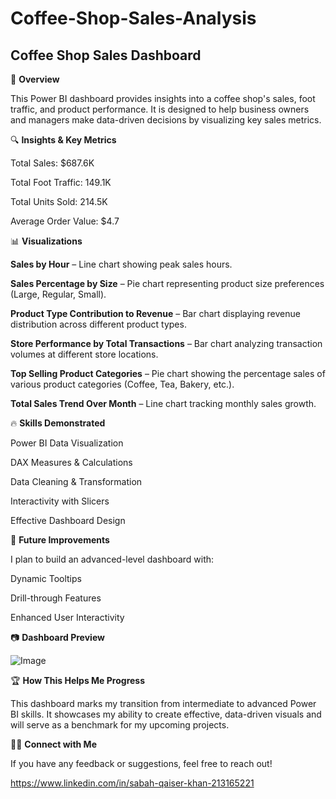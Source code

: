 # Coffee-Shop-Sales-Analysis

## Coffee Shop Sales Dashboard

📌 **Overview**

This Power BI dashboard provides insights into a coffee shop's sales, foot traffic, and product performance. It is designed to help business owners and managers make data-driven decisions by visualizing key sales metrics.

🔍 **Insights & Key Metrics**

Total Sales: $687.6K

Total Foot Traffic: 149.1K

Total Units Sold: 214.5K

Average Order Value: $4.7

📊 **Visualizations**

**Sales by Hour** – Line chart showing peak sales hours.

**Sales Percentage by Size** – Pie chart representing product size preferences (Large, Regular, Small).

**Product Type Contribution to Revenue** – Bar chart displaying revenue distribution across different product types.

**Store Performance by Total Transactions** – Bar chart analyzing transaction volumes at different store locations.

**Top Selling Product Categories** – Pie chart showing the percentage sales of various product categories (Coffee, Tea, Bakery, etc.).

**Total Sales Trend Over Month** – Line chart tracking monthly sales growth.

🔥 **Skills Demonstrated**

Power BI Data Visualization

DAX Measures & Calculations

Data Cleaning & Transformation

Interactivity with Slicers

Effective Dashboard Design

🚀 **Future Improvements**

I plan to build an advanced-level dashboard with:

Dynamic Tooltips

Drill-through Features

Enhanced User Interactivity

📷 **Dashboard Preview**

![Image](https://github.com/user-attachments/assets/290fac3f-39be-4c42-99aa-491555516c27)

🏆 **How This Helps Me Progress**

This dashboard marks my transition from intermediate to advanced Power BI skills. It showcases my ability to create effective, data-driven visuals and will serve as a benchmark for my upcoming projects.

👨‍💻 **Connect with Me**

If you have any feedback or suggestions, feel free to reach out!

https://www.linkedin.com/in/sabah-qaiser-khan-213165221
